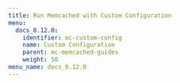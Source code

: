 ```yaml
---
title: Run Memcached with Custom Configuration
menu:
  docs_0.12.0:
    identifier: mc-custom-config
    name: Custom Configuration
    parent: mc-memcached-guides
    weight: 50
menu_name: docs_0.12.0
---
```

